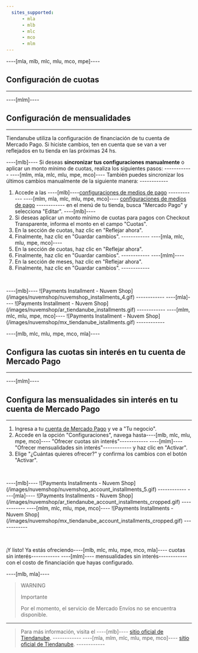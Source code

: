 ```yaml
---
  sites_supported:
      - mla
      - mlb
      - mlc
      - mco
      - mlm
---
```


----[mla, mlb, mlc, mlu, mco, mpe]----
## Configuración de cuotas
------------
----[mlm]----
## Configuración de mensualidades
------------

Tiendanube utiliza la configuración de financiación de tu cuenta de Mercado Pago. Si hiciste cambios, ten en cuenta que se van a ver reflejados en tu tienda en las próximas 24 hs.

----[mlb]----
Si deseas **sincronizar tus configuraciones manualmente** o aplicar un monto mínimo de cuotas, realiza los siguientes pasos: ------------
----[mlm, mla, mlc, mlu, mpe, mco]----
También puedes sincronizar los últimos cambios manualmente de la siguiente manera: ------------

1. Accede a las ----[mlb]----[configuraciones de medios de pago](https://lojavirtualnuvem.com.br/admin/payments/) ------------ ----[mlm, mla, mlc, mlu, mpe, mco]---- [configuraciones de medios de pago](https://mitiendanube.com/admin/payments/) ------------ en el menú de tu tienda, busca "Mercado Pago" y selecciona "Editar".
----[mlb]----
2. Si deseas aplicar un monto mínimo de cuotas para pagos con Checkout Transparente, informa el monto en el campo "Cuotas".
3. En la sección de cuotas, haz clic en "Reflejar ahora".
4. Finalmente, haz clic en "Guardar cambios". ------------
----[mla, mlc, mlu, mpe, mco]---- 
2. En la sección de cuotas, haz clic en "Reflejar ahora".
3. Finalmente, haz clic en "Guardar cambios". ------------
----[mlm]---- 
2. En la sección de meses, haz clic en "Reflejar ahora".
3. Finalmente, haz clic en "Guardar cambios". ------------

<p>&nbsp;</p>
----[mlb]----
![Payments Installment - Nuvem Shop](/images/nuvemshop/nuvemshop_installments_4.gif)
------------
----[mla]----
![Payments Installment - Nuvem Shop](/images/nuvemshop/ar_tiendanube_installments.gif)
------------
----[mlm, mlc, mlu, mpe, mco]----
![Payments Installment - Nuvem Shop](/images/nuvemshop/mx_tiendanube_istallments.gif)
------------

----[mlb, mlc, mlu, mpe, mco, mla]----
## Configura las cuotas sin interés en tu cuenta de Mercado Pago
------------
----[mlm]----
## Configura las mensualidades sin interés en tu cuenta de Mercado Pago
------------

1. Ingresa a tu [cuenta de Mercado Pago](https://www.mercadopago[FAKER][URL][DOMAIN]/business#from-section=menu) y ve a "Tu negocio".
2. Accede en la opción "Configuraciones", navega hasta----[mlb, mlc, mlu, mpe, mco]---- "Ofrecer cuotas sin interés"------------ ----[mlm]----"Ofrecer mensualidades sin interés"------------ y haz clic en "Activar".
3. Elige "¿Cuántas quieres ofrecer?" y confirma los cambios con el botón "Activar".

<p>&nbsp;</p>
----[mlb]----
![Payments Installments - Nuvem Shop](/images/nuvemshop/nuvemshop_account_installments_5.gif)
------------
----[mla]----
![Payments Installments - Nuvem Shop](/images/nuvemshop/ar_tiendanube_account_installments_cropped.gif)
------------
----[mlm, mlc, mlu, mpe, mco]----
![Payments Installments - Nuvem Shop](/images/nuvemshop/mx_tiendanube_account_installments_cropped.gif)
------------
<p>&nbsp;</p>
¡Y listo! Ya estás ofreciendo----[mlb, mlc, mlu, mpe, mco, mla]---- cuotas sin interés------------ ----[mlm]---- mensualidades sin interés------------ con el costo de financiación que hayas configurado.

<!-- -->
----[mlb, mla]----
> WARNING
>
> Importante
>
> Por el momento, el servicio de Mercado Envíos no se encuentra disponible.
------------

<!-- -->
> Para más información, visita el ----[mlb]---- [sitio oficial de Tiendanube](https://www.nuvemshop.com.br). ------------ ----[mla, mlm, mlc, mlu, mpe, mco]---- [sitio oficial de Tiendanube](https://www.tiendanube.com). ------------
